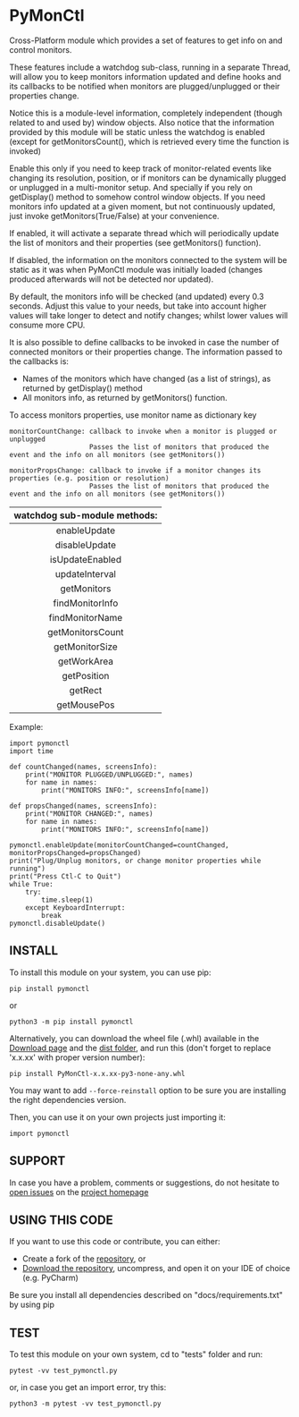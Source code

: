 # PyMonCtl

Cross-Platform module which provides a set of features to get info on and control monitors.

These features include a watchdog sub-class, running in a separate Thread, will allow you to keep monitors information updated 
and define hooks and its callbacks to be notified when monitors are plugged/unplugged or their properties change. 

Notice this is a module-level information, completely independent (though related to and used by) window objects.
Also notice that the information provided by this module will be static unless the watchdog is enabled  
(except for getMonitorsCount(), which is retrieved every time the function is invoked)

Enable this only if you need to keep track of monitor-related events like changing its resolution, position,
or if monitors can be dynamically plugged or unplugged in a multi-monitor setup. And specially if you rely on
getDisplay() method to somehow control window objects. If you need monitors info updated at a given moment, but not 
continuously updated, just invoke getMonitors(True/False) at your convenience.

If enabled, it will activate a separate thread which will periodically update the list of monitors and
their properties (see getMonitors() function).

If disabled, the information on the monitors connected to the system will be static as it was when
PyMonCtl module was initially loaded (changes produced afterwards will not be detected nor updated).

By default, the monitors info will be checked (and updated) every 0.3 seconds. Adjust this value to your needs, 
but take into account higher values will take longer to detect and notify changes; whilst lower values will 
consume more CPU.

It is also possible to define callbacks to be invoked in case the number of connected monitors or their
properties change. The information passed to the callbacks is:

   - Names of the monitors which have changed (as a list of strings), as returned by getDisplay() method
   - All monitors info, as returned by getMonitors() function.

To access monitors properties, use monitor name as dictionary key

    monitorCountChange: callback to invoke when a monitor is plugged or unplugged
                        Passes the list of monitors that produced the event and the info on all monitors (see getMonitors())
    
    monitorPropsChange: callback to invoke if a monitor changes its properties (e.g. position or resolution)
                        Passes the list of monitors that produced the event and the info on all monitors (see getMonitors())


| watchdog sub-module methods: |
|:----------------------------:|
|         enableUpdate         |
|        disableUpdate         |
|       isUpdateEnabled        |
|        updateInterval        |
|         getMonitors          |
|       findMonitorInfo        |
|       findMonitorName        |
|       getMonitorsCount       |
|        getMonitorSize        |
|         getWorkArea          |
|         getPosition          |
|           getRect            |
|         getMousePos          |


Example:

    import pymonctl
    import time

    def countChanged(names, screensInfo):
        print("MONITOR PLUGGED/UNPLUGGED:", names)
        for name in names:
            print("MONITORS INFO:", screensInfo[name])

    def propsChanged(names, screensInfo):
        print("MONITOR CHANGED:", names)
        for name in names:
            print("MONITORS INFO:", screensInfo[name])

    pymonctl.enableUpdate(monitorCountChanged=countChanged, monitorPropsChanged=propsChanged)
    print("Plug/Unplug monitors, or change monitor properties while running")
    print("Press Ctl-C to Quit")
    while True:
        try:
            time.sleep(1)
        except KeyboardInterrupt:
            break
    pymonctl.disableUpdate()


## INSTALL <a name="install"></a>

To install this module on your system, you can use pip: 

    pip install pymonctl

or

    python3 -m pip install pymonctl

Alternatively, you can download the wheel file (.whl) available in the [Download page](https://pypi.org/project/PyMonCtl/#files) and the [dist folder](https://github.com/Kalmat/PyMonCtl/tree/master/dist), and run this (don't forget to replace 'x.x.xx' with proper version number):

    pip install PyMonCtl-x.x.xx-py3-none-any.whl

You may want to add `--force-reinstall` option to be sure you are installing the right dependencies version.

Then, you can use it on your own projects just importing it:

    import pymonctl

## SUPPORT <a name="support"></a>

In case you have a problem, comments or suggestions, do not hesitate to [open issues](https://github.com/Kalmat/PyMonCtl/issues) on the [project homepage](https://github.com/Kalmat/PyMonCtl)

## USING THIS CODE <a name="using"></a>

If you want to use this code or contribute, you can either:

* Create a fork of the [repository](https://github.com/Kalmat/PyMonCtl), or 
* [Download the repository](https://github.com/Kalmat/PyMonCtl/archive/refs/heads/master.zip), uncompress, and open it on your IDE of choice (e.g. PyCharm)

Be sure you install all dependencies described on "docs/requirements.txt" by using pip

## TEST <a name="test"></a>

To test this module on your own system, cd to "tests" folder and run:

    pytest -vv test_pymonctl.py

or, in case you get an import error, try this:

    python3 -m pytest -vv test_pymonctl.py
